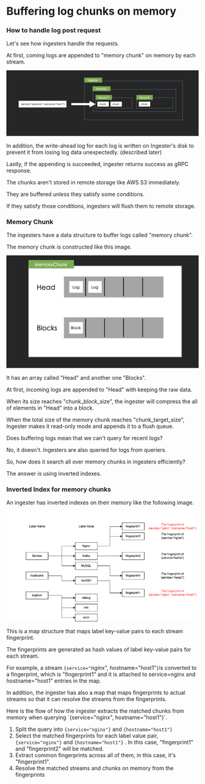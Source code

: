 # Buffering log chunks on memory

### How to handle log post request

Let's see how ingesters handle the requests.

At first, coming logs are appended to "memory chunk" on memory by each stream.

![](../.gitbook/assets/ingestion-process-append-stream.png)

In addition, the write-ahead log for each log is written on Ingester's disk to prevent it from losing log data unexpectedly. (described later)

Lastly, if the appending is succeeded, ingester returns success as gRPC response.



The chunks aren't stored in remote storage like AWS S3 immediately.

They are buffered unless they satisfy some conditions.

If they satisfy those conditions, ingesters will flush them to remote storage.

### Memory Chunk

The ingesters have a data structure to buffer logs called "memory chunk".

The memory chunk is constructed like this image.

![](../.gitbook/assets/ingestion-process-memory-chunk.png)

It has an array called "Head" and another one "Blocks".

At first, incoming logs are appended to "Head" with keeping the raw data.

When its size reaches "chunk\__block_\_size", the ingester will compress the all of elements in "Head" into a block.

When the total size of the memory chunk reaches "chunk\_target\_size", Ingester makes it read-only mode and appends it to a flush queue.

Does buffering logs mean that we can't query for recent logs?

No, it doesn't. Ingesters are also queried for logs from queriers.

So, how does it search all over memory chunks in ingesters efficiently?

The answer is using inverted indexes.

### Inverted Index for memory chunks

An ingester has inverted indexes on their memory like the following image.

![](../.gitbook/assets/ingestion-process-memory-chunk-inverted-index.png)

This is a map structure that maps label key-value pairs to each stream fingerprint.

The fingerprints are generated as hash values of label key-value pairs for each stream.

For example, a stream `{service="`nginx", hostname="host1"`}`is converted to a fingerprint, which is "fingerprint1" and it is attached to service=nginx and hostname="host1" entries in the map.

In addition, the ingester has also a map that maps fingerprints to actual streams so that it can resolve the streams from the fingerprints.

Here is the flow of how the ingester extracts the matched chunks from memory when querying \`{service="nginx", hostname="host1"}\`.

1. Split the query into `{service="nginx"}` and `{hostname="host1"}`
2. Select the matched fingerprints for each label value pair, `{service="nginx"}` and `{hostname="host1"}` . In this case, "fingerprint1" and "fingerprint2" will be matched.
3. Extract common fingerprints across all of them, in this case, it's "fingerprint1".
4. Resolve the matched streams and chunks on memory from the fingerprints
